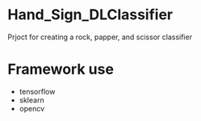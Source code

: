 # Hand_Sign_DLClassifier
Prjoct for creating a rock, papper, and scissor classifier

# Framework use 
- tensorflow
- sklearn 
- opencv


